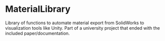 # MaterialLibrary
Library of functions to automate material export from SolidWorks to visualization tools like Unity. Part of a university project that ended with the included paper/documentation.
